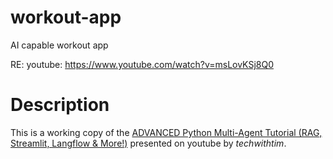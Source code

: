 # workout-app
AI capable workout app

RE: youtube: https://www.youtube.com/watch?v=msLovKSj8Q0

# Description
This is a working copy of the
[ADVANCED Python Multi-Agent Tutorial (RAG, Streamlit, Langflow & More!)](https://www.youtube.com/watch?v=msLovKSj8Q0)
presented on youtube by *techwithtim*.

